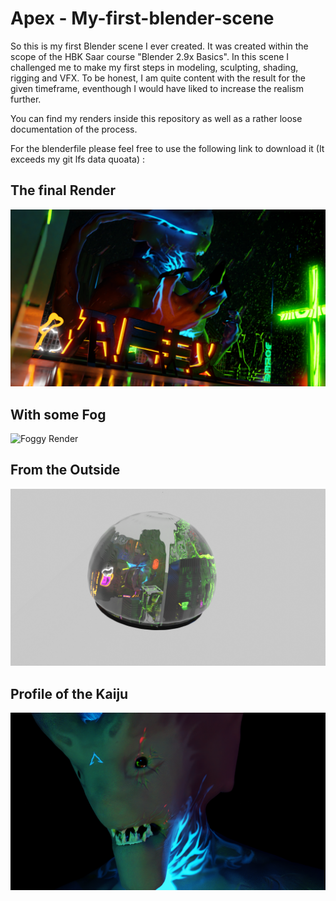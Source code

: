 # Apex - My-first-blender-scene
So this is my first Blender scene I ever created. It was created within the scope of the HBK Saar course "Blender 2.9x Basics".
In this scene I challenged me to make my first steps in modeling, sculpting, shading, rigging and VFX.
To be honest, I am quite content with the result for the given timeframe, eventhough I would have liked to increase the realism further.

You can find my renders inside this repository as well as a rather loose documentation of the process.

For the blenderfile please feel free to use the following link to download it (It exceeds my git lfs data quoata) : 

## The final Render
![The Final Render](FinalRenders/beautyshot-composited.png)

## With some Fog
![Foggy Render](FinalRenders/foggy-render-noise-glow.png)

## From the Outside
![Outside Render](FinalRenders/outer-screenshot.png)

## Profile of the Kaiju
![My Profile-Picture](FinalRenders/headshot-1.png)
